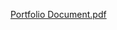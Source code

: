 [Portfolio Document.pdf](https://github.com/zargham746/Flutter-Habit-Builder-App/files/13702151/Portfolio.Document.pdf)
